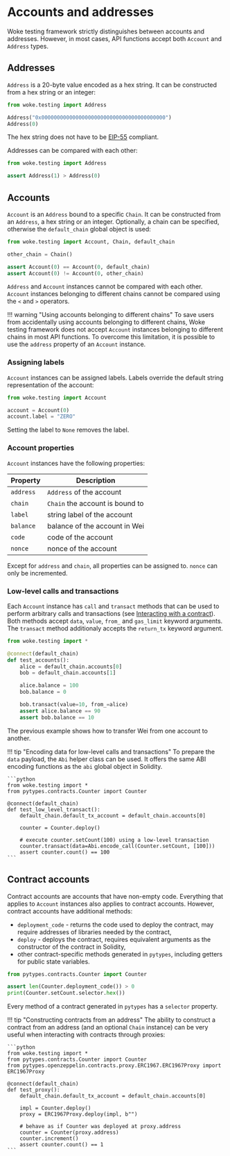 # Accounts and addresses

Woke testing framework strictly distinguishes between accounts and addresses.
However, in most cases, API functions accept both `Account` and `Address` types.

## Addresses

`Address` is a 20-byte value encoded as a hex string. It can be constructed from
a hex string or an integer:

```python
from woke.testing import Address

Address("0x0000000000000000000000000000000000000000")
Address(0)
```

The hex string does not have to be [EIP-55](https://eips.ethereum.org/EIPS/eip-55) compliant.

Addresses can be compared with each other:

```python
from woke.testing import Address

assert Address(1) > Address(0)
```

## Accounts

`Account` is an `Address` bound to a specific `Chain`. It can be constructed from
an `Address`, a hex string or an integer. Optionally, a chain can be specified, otherwise
the `default_chain` global object is used:

```python
from woke.testing import Account, Chain, default_chain

other_chain = Chain()

assert Account(0) == Account(0, default_chain)
assert Account(0) != Account(0, other_chain)
```

`Address` and `Account` instances cannot be compared with each other. `Account` instances belonging to different
chains cannot be compared using the `<` and `>` operators.

!!! warning "Using accounts belonging to different chains"
    To save users from accidentally using accounts belonging to different chains, Woke testing framework
    does not accept `Account` instances belonging to different chains in most API functions. To overcome
    this limitation, it is possible to use the `address` property of an `Account` instance.

### Assigning labels

`Account` instances can be assigned labels. Labels override the default string representation
of the account:

```python
from woke.testing import Account

account = Account(0)
account.label = "ZERO"
```

Setting the label to `None` removes the label.

### Account properties

`Account` instances have the following properties:

| Property  | Description                     |
|-----------|---------------------------------|
| `address` | `Address` of the account        |
| `chain`   | `Chain` the account is bound to |
| `label`   | string label of the account     |
| `balance` | balance of the account in Wei   |
| `code`    | code of the account             |
| `nonce`   | nonce of the account            |

Except for `address` and `chain`, all properties can be assigned to. `nonce` can only be incremented.

### Low-level calls and transactions

Each `Account` instance has `call` and `transact` methods that can be used to perform arbitrary
calls and transactions (see [Interacting with a contract](basic-usage.md#interacting-with-a-contract)).
Both methods accept `data`, `value`, `from_` and `gas_limit` keyword arguments. The `transact` method
additionaly accepts the `return_tx` keyword argument.

```python
from woke.testing import *

@connect(default_chain)
def test_accounts():
    alice = default_chain.accounts[0]
    bob = default_chain.accounts[1]

    alice.balance = 100
    bob.balance = 0

    bob.transact(value=10, from_=alice)
    assert alice.balance == 90
    assert bob.balance == 10
```

The previous example shows how to transfer Wei from one account to another.

!!! tip "Encoding data for low-level calls and transactions"
    To prepare the `data` payload, the `Abi` helper class can be used. It offers the same ABI encoding
    functions as the `abi` global object in Solidity.

    ```python
    from woke.testing import *
    from pytypes.contracts.Counter import Counter

    @connect(default_chain)
    def test_low_level_transact():
        default_chain.default_tx_account = default_chain.accounts[0]

        counter = Counter.deploy()

        # execute counter.setCount(100) using a low-level transaction
        counter.transact(data=Abi.encode_call(Counter.setCount, [100]))
        assert counter.count() == 100
    ```
    
## Contract accounts

Contract accounts are accounts that have non-empty code. Everything that applies to `Account` instances
also applies to contract accounts. However, contract accounts have additional methods:

- `deployment_code` - returns the code used to deploy the contract, may require addresses of libraries needed by the contract,
- `deploy` - deploys the contract, requires equivalent arguments as the constructor of the contract in Solidity,
- other contract-specific methods generated in `pytypes`, including getters for public state variables.

```python
from pytypes.contracts.Counter import Counter

assert len(Counter.deployment_code()) > 0
print(Counter.setCount.selector.hex())
```

Every method of a contract generated in `pytypes` has a `selector` property.

!!! tip "Constructing contracts from an address"
    The ability to construct a contract from an address (and an optional `Chain` instance) can be very useful
    when interacting with contracts through proxies:

    ```python
    from woke.testing import *
    from pytypes.contracts.Counter import Counter
    from pytypes.openzeppelin.contracts.proxy.ERC1967.ERC1967Proxy import ERC1967Proxy

    @connect(default_chain)
    def test_proxy():
        default_chain.default_tx_account = default_chain.accounts[0]

        impl = Counter.deploy()
        proxy = ERC1967Proxy.deploy(impl, b"")

        # behave as if Counter was deployed at proxy.address
        counter = Counter(proxy.address)
        counter.increment()
        assert counter.count() == 1
    ```
